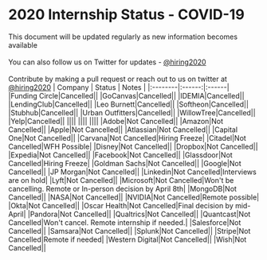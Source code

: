 # 2020 Internship Status - COVID-19
This document will be updated regularly as new information becomes available <br/> <br/>
You can also follow us on Twitter for updates -  [@hiring2020](https://twitter.com/hiring2020) <br/> <br/>
Contribute by making a pull request or reach out to us on twitter at [@hiring2020](https://twitter.com/hiring2020)
| Company | Status | Notes |
|:--------|:------:|:------|
|Funding Circle|Cancelled||
|GoCanvas|Cancelled||
|IDEMIA|Cancelled||
|LendingClub|Cancelled||
|Leo Burnett|Cancelled||
|Softheon|Cancelled||
|Stubhub|Cancelled||
|Urban Outfitters|Cancelled||
|WillowTree|Cancelled||
|Yelp|Cancelled||
||||
||||
||||
|Adobe|Not Cancelled||
|Amazon|Not Cancelled||
|Apple|Not Cancelled||
|Atlassian|Not Cancelled||
|Capital One|Not Cancelled||
|Carvana|Not Cancelled|Hiring Freeze|
|Citadel|Not Cancelled|WFH Possible|
|Disney|Not Cancelled||
|Dropbox|Not Cancelled||
|Expedia|Not Cancelled||
|Facebook|Not Cancelled||
|Glassdoor|Not Cancelled|Hiring Freeze|
|Goldman Sachs|Not Cancelled||
|Google|Not Cancelled||
|JP Morgan|Not Cancelled||
|Linkedin|Not Cancelled|Interviews are on hold|
|Lyft|Not Cancelled||
|Microsoft|Not Cancelled|Won't be cancelling. Remote or In-person decision by April 8th|
|MongoDB|Not Cancelled||
|NASA|Not Cancelled||
|NVIDIA|Not Cancelled|Remote possible|
|Okta|Not Cancelled||
|Oscar Health|Not Cancelled|Final decision by mid-April|
|Pandora|Not Cancelled||
|Qualtrics|Not Cancelled||
|Quantcast|Not Cancelled|Won't cancel. Remote internship if needed.|
|Salesforce|Not Cancelled||
|Samsara|Not Cancelled||
|Splunk|Not Cancelled||
|Stripe|Not Cancelled|Remote if needed|
|Western Digital|Not Cancelled||
|Wish|Not Cancelled||
